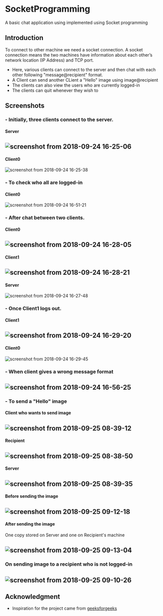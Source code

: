 # SocketProgramming
A basic chat application using implemented using Socket programming

## Introduction

To connect to other machine we need a socket connection. A socket connection means the two machines have information about each other’s network location (IP Address) and TCP port.
- Here, various clients can connect to the server and then chat with each other following "message@recipient" format.
- A Client can send another CLient a "Hello" image using image@recipient
- The clients can also view the users who are currently logged-in
- The clients can quit whenever they wish to

## Screenshots

### - Initially, three clients connect to the server.

#### Server
![screenshot from 2018-09-24 16-25-06](https://user-images.githubusercontent.com/32220881/45948872-55bc8880-c017-11e8-8c81-627a49dd7757.png)
--------------------------------------------------------------------------------------------------------------
#### Client0
![screenshot from 2018-09-24 16-25-38](https://user-images.githubusercontent.com/32220881/45948882-61a84a80-c017-11e8-8283-486756373d9a.png)

### - To check who all are logged-in
#### Client0
![screenshot from 2018-09-24 16-51-21](https://user-images.githubusercontent.com/32220881/45949639-29eed200-c01a-11e8-8b44-3cd358d26295.png)


### - After chat between two clients.

#### Client0
![screenshot from 2018-09-24 16-28-05](https://user-images.githubusercontent.com/32220881/45948895-6ec53980-c017-11e8-85a1-e640af5caca6.png)
-----------------------------------------------------------------------------------------------------------------------
#### Client1
![screenshot from 2018-09-24 16-28-21](https://user-images.githubusercontent.com/32220881/45948897-7258c080-c017-11e8-897a-805b4852120c.png)
-----------------------------------------------------------------------------------------------------------------------
#### Server
![screenshot from 2018-09-24 16-27-48](https://user-images.githubusercontent.com/32220881/45948889-6a008580-c017-11e8-913c-deba5a1b238d.png)

### - Once Client1 logs out.

#### Client1
![screenshot from 2018-09-24 16-29-20](https://user-images.githubusercontent.com/32220881/45948903-7684de00-c017-11e8-92fe-8c650f9f1826.png)
------------------------------------------------------------------------------------------------------------------
#### Client0
![screenshot from 2018-09-24 16-29-45](https://user-images.githubusercontent.com/32220881/45948909-78e73800-c017-11e8-89e0-7eedc90e7e72.png)

### - When client gives a wrong message format
![screenshot from 2018-09-24 16-56-25](https://user-images.githubusercontent.com/32220881/45949823-e6489800-c01a-11e8-8cf0-0f036c5aa74e.png)
--------------------------------------------------------------------------------------------------------------------

### - To send a "Hello" image
#### Client who wants to send image
![screenshot from 2018-09-25 08-39-12](https://user-images.githubusercontent.com/32220881/45991736-dfb23300-c0a3-11e8-871f-3e0f0ae6b1bf.png)
------------------------------------------------------------------------------------------------------------------------
#### Recipient
![screenshot from 2018-09-25 08-38-50](https://user-images.githubusercontent.com/32220881/45991733-de810600-c0a3-11e8-9559-5c67e356bcb9.png)
-------------------------------------------------------------------------------------------------------------------------
#### Server
![screenshot from 2018-09-25 08-39-35](https://user-images.githubusercontent.com/32220881/45991737-e0e36000-c0a3-11e8-8a23-fbde094d1d3d.png)
--------------------------------------------------------------------------------------------------------------------------
#### Before sending the image
![screenshot from 2018-09-25 09-12-18](https://user-images.githubusercontent.com/32220881/45991745-e345ba00-c0a3-11e8-9e6b-1beec4d6188f.png)
--------------------------------------------------------------------------------------------------------------------------
#### After sending the image

One copy stored on Server and one on Recipient's machine

![screenshot from 2018-09-25 09-13-04](https://user-images.githubusercontent.com/32220881/45991747-e476e700-c0a3-11e8-9b57-aee9d9ceb611.png)
--------------------------------------------------------------------------------------------------------------------------
### On sending image to a recipient who is not logged-in
![screenshot from 2018-09-25 09-10-26](https://user-images.githubusercontent.com/32220881/45991743-e17bf680-c0a3-11e8-8447-f830388d4366.png)
--------------------------------------------------------------------------------------------------------------------------


## Acknowledgment
- Inspiration for the project came from [geeksforgeeks](https://www.geeksforgeeks.org/multi-threaded-chat-application-set-1/)
